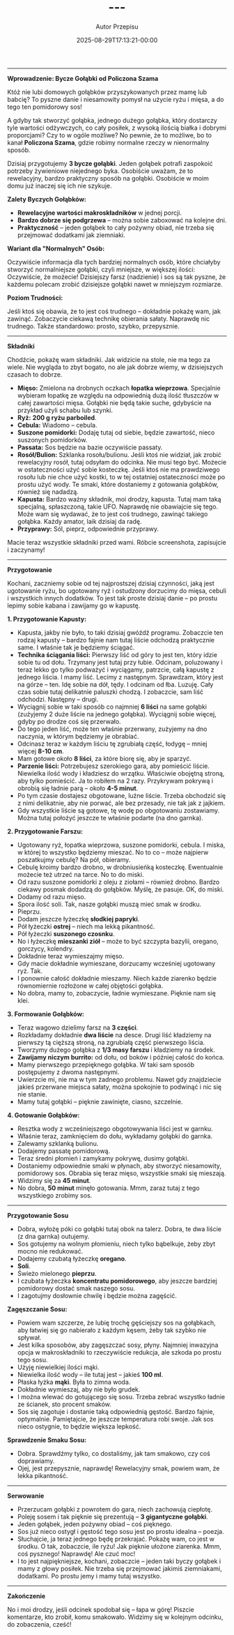 ﻿---
draft: true
title: "---"
author: "Autor Przepisu"
recipe_image: images/recipe-headers/default.avif
date: 2025-08-29T17:13:21-00:00
categories: ["sniadania"]
tags: ["draft"]
tagline: "Przepis do sformatowania"
servings: 4
prep_time: 15
cook: true
cook_time: 30
calories: 300
protein: 20
fat: 10
carbohydrate: 25
---
---

**Wprowadzenie: Bycze Gołąbki od Policzona Szama**

Któż nie lubi domowych gołąbków przyszykowanych przez mamę lub babcię? To pyszne danie i niesamowity pomysł na użycie ryżu i mięsa, a do tego ten pomidorowy sos!

A gdyby tak stworzyć gołąbka, jednego dużego gołąbka, który dostarczy tyle wartości odżywczych, co cały posiłek, z wysoką ilością białka i dobrymi proporcjami? Czy to w ogóle możliwe? No pewnie, że to możliwe, bo to kanał **Policzona Szama**, gdzie robimy normalne rzeczy w nienormalny sposób.

Dzisiaj przygotujemy **3 bycze gołąbki**. Jeden gołąbek potrafi zaspokoić potrzeby żywieniowe niejednego byka. Osobiście uważam, że to rewelacyjny, bardzo praktyczny sposób na gołąbki. Osobiście w moim domu już inaczej się ich nie szykuje.

**Zalety Byczych Gołąbków:**

*   **Rewelacyjne wartości makroskładników** w jednej porcji.
*   **Bardzo dobrze się podgrzewa** – można sobie zaboxować na kolejne dni.
*   **Praktyczność** – jeden gołąbek to cały pożywny obiad, nie trzeba się przejmować dodatkami jak ziemniaki.

**Wariant dla "Normalnych" Osób:**

Oczywiście informacja dla tych bardziej normalnych osób, które chciałyby stworzyć normalniejsze gołąbki, czyli mniejsze, w większej ilości: Oczywiście, że możecie! Dzisiejszy farsz (nadzienie) i sos są tak pyszne, że każdemu polecam zrobić dzisiejsze gołąbki nawet w mniejszym rozmiarze.

**Poziom Trudności:**

Jeśli ktoś się obawia, że to jest coś trudnego – dokładnie pokażę wam, jak zawinąć. Zobaczycie ciekawą technikę obierania sałaty. Naprawdę nic trudnego. Także standardowo: prosto, szybko, przepysznie.

---

**Składniki**

Chodźcie, pokażę wam składniki. Jak widzicie na stole, nie ma tego za wiele. Nie wygląda to zbyt bogato, no ale jak dobrze wiemy, w dzisiejszych czasach to dobrze.

*   **Mięso:** Zmielona na drobnych oczkach **łopatka wieprzowa**. Specjalnie wybieram łopatkę ze względu na odpowiednią dużą ilość tłuszczów w całej zawartości mięsa. Gołąbki nie będą takie suche, gdybyście na przykład użyli schabu lub szynki.
*   **Ryż:** **200 g ryżu parboiled**.
*   **Cebula:** Wiadomo – cebula.
*   **Suszone pomidorki:** Dodaję tutaj od siebie, będzie zawartość, nieco suszonych pomidorków.
*   **Passata:** Sos będzie na bazie oczywiście passaty.
*   **Rosół/Bulion:** Szklanka rosołu/bulionu. Jeśli ktoś nie widział, jak zrobić rewelacyjny rosół, tutaj odsyłam do odcinka. Nie musi tego być. Możecie w ostateczności użyć sobie kosteczkę. Jeśli ktoś nie ma prawdziwego rosołu lub nie chce użyć kostki, to w tej ostatniej ostateczności może po prostu użyć wody. Te smaki, które dostaniemy z gotowania gołąbków, również się nadadzą.
*   **Kapusta:** Bardzo ważny składnik, moi drodzy, kapusta. Tutaj mam taką specjalną, spłaszczoną, takie UFO. Naprawdę nie obawiajcie się tego. Może wam się wydawać, że to jest coś trudnego, zawinąć takiego gołąbka. Każdy amator, laik dzisiaj da radę.
*   **Przyprawy:** Sól, pieprz, odpowiednie przyprawy.

Macie teraz wszystkie składniki przed wami. Róbcie screenshota, zapisujcie i zaczynamy!

---

**Przygotowanie**

Kochani, zaczniemy sobie od tej najprostszej dzisiaj czynności, jaką jest ugotowanie ryżu, bo ugotowany ryż i ostudzony dorzucimy do mięsa, cebuli i wszystkich innych dodatków. To jest tak proste dzisiaj danie – po prostu lepimy sobie kabana i zawijamy go w kapustę.

**1. Przygotowanie Kapusty:**

*   Kapusta, jakby nie było, to taki dzisiaj gwóźdź programu. Zobaczcie ten rodzaj kapusty – bardzo fajnie nam tutaj liście odchodzą praktycznie same. I właśnie tak je będziemy ściągać.
*   **Technika ściągania liści:** Pierwszy liść od góry to jest ten, który idzie sobie tu od dołu. Trzymany jest tutaj przy łubie. Odcinam, poluzowany i teraz lekko go tylko podważyć i wyciągamy, patrzcie, całą kapustę z jednego liścia. I mamy liść. Lecimy z następnym. Sprawdzam, który jest na górze – ten. Idę sobie na dół, tędy. I odcinam od łba. Luzuję. Cały czas sobie tutaj delikatnie paluszki chodzą. I zobaczcie, sam liść odchodzi. Następny – drugi.
*   Wyciągnij sobie w taki sposób co najmniej **6 liści** na same gołąbki (zużyjemy 2 duże liście na jednego gołąbka). Wyciągnij sobie więcej, gdyby po drodze coś się przerwało.
*   Do tego jeden liść, może ten właśnie przerwany, zużyjemy na dno naczynia, w którym będziemy je obrabiać.
*   Odcinasz teraz w każdym liściu tę zgrubiałą część, łodygę – mniej więcej **8-10 cm**.
*   Mam gotowe około **8 liści**, za które biorę się, aby je sparzyć.
*   **Parzenie liści:** Potrzebujesz szerokiego gara, aby pomieścić liście. Niewielka ilość wody i kładziesz do wrzątku. Właściwie obojętną stroną, aby tylko pomieścić. Ja to robiłem na 2 razy. Przykrywam pokrywą i obrobią się ładnie parą – około **4-5 minut**.
*   Po tym czasie dostajesz obgotowane, luźne liście. Trzeba obchodzić się z nimi delikatnie, aby nie porwać, ale bez przesady, nie tak jak z jajkiem.
*   Gdy wszystkie liście są gotowe, tę wodę po obgotowaniu zostawiamy. Można tutaj położyć jeszcze te właśnie podarte (na dno garnka).

**2. Przygotowanie Farszu:**

*   Ugotowany ryż, łopatka wieprzowa, suszone pomidorki, cebula. I miska, w której to wszystko będziemy mieszać. No to co – może najpierw poszatkujmy cebulę? Na pół, obieramy.
*   Cebulę kroimy bardzo drobno, w drobniusieńką kosteczkę. Ewentualnie możecie też utrzeć na tarce. No to do miski.
*   Od razu suszone pomidorki z oleju z ziołami – również drobno. Bardzo ciekawy posmak dodadzą do gołąbków. Myślę, że pasuje. OK, do miski.
*   Dodamy od razu mięso.
*   Spora ilość soli. Tak, nasze gołąbki muszą mieć smak w środku.
*   Pieprzu.
*   Dodam jeszcze łyżeczkę **słodkiej papryki**.
*   Pół łyżeczki **ostrej** – niech ma lekką pikantność.
*   Pół łyżeczki **suszonego czosnku**.
*   No i łyżeczkę **mieszanki ziół** – może to być szczypta bazylii, oregano, gorczycy, kolendry.
*   Dokładnie teraz wymieszajmy mięso.
*   Gdy macie dokładnie wymieszane, dorzucamy wcześniej ugotowany ryż. Tak.
*   I ponownie całość dokładnie mieszamy. Niech każde ziarenko będzie równomiernie rozłożone w całej objętości gołąbka.
*   No dobra, mamy to, zobaczycie, ładnie wymieszane. Pięknie nam się klei.

**3. Formowanie Gołąbków:**

*   Teraz wagowo dzielimy farsz na **3 części**.
*   Rozkładamy dokładnie **dwa liście** na desce. Drugi liść kładziemy na pierwszy tą cięższą stroną, na zgrubiałą część pierwszego liścia.
*   Tworzymy dużego gołąbka z **1/3 masy farszu** i kładziemy na środek.
*   **Zawijamy niczym burrito:** od dołu, od boków i później całość do końca.
*   Mamy pierwszego przepięknego gołąbka. W taki sam sposób postępujemy z dwoma następnymi.
*   Uwierzcie mi, nie ma w tym żadnego problemu. Nawet gdy znajdziecie jakieś przerwane miejsca sałaty, można spokojnie to podwinąć i nic się nie stanie.
*   Mamy tutaj gołąbki – pięknie zawinięte, ciasno, szczelnie.

**4. Gotowanie Gołąbków:**

*   Resztka wody z wcześniejszego obgotowywania liści jest w garnku.
*   Właśnie teraz, zamknięciem do dołu, wykładamy gołąbki do garnka.
*   Zalewamy szklanką bulionu.
*   Dodajemy passatę pomidorową.
*   Teraz średni płomień i zamykamy pokrywę, dusimy gołąbki.
*   Dostaniemy odpowiednie smaki w płynach, aby stworzyć niesamowity, pomidorowy sos. Obrabia się teraz mięso, wszystkie smaki się mieszają.
*   Widzimy się za **45 minut**.
*   No dobra, **50 minut** minęło gotowania. Mmm, zaraz tutaj z tego wszystkiego zrobimy sos.

---

**Przygotowanie Sosu**

*   Dobra, wyłożę póki co gołąbki tutaj obok na talerz. Dobra, te dwa liście (z dna garnka) outujemy.
*   Sos gotujemy na wolnym płomieniu, niech tylko bąbelkuje, żeby zbyt mocno nie redukować.
*   Dodajemy czubatą łyżeczkę **oregano**.
*   **Soli**.
*   Świeżo mielonego **pieprzu**.
*   I czubata łyżeczka **koncentratu pomidorowego**, aby jeszcze bardziej pomidorowy dostać smak naszego sosu.
*   I zagotujmy dosłownie chwilę i będzie można zagęścić.

**Zagęszczanie Sosu:**

*   Powiem wam szczerze, że lubię trochę gęściejszy sos na gołąbkach, aby łatwiej się go nabierało z każdym kęsem, żeby tak szybko nie spływał.
*   Jest kilka sposobów, aby zagęszczać sosy, płyny. Najmniej inwazyjna opcja w makroskładniki to rzeczywiście redukcja, ale szkoda po prostu tego sosu.
*   Użyję niewielkiej ilości mąki.
*   Niewielka ilość wody – ile tutaj jest – jakieś **100 ml**.
*   Płaska łyżka **mąki**. Była to zimna woda.
*   Dokładnie wymieszaj, aby nie było grudek.
*   I można wlewać do gotującego się sosu. Trzeba zebrać wszystko ładnie ze ścianek, sto procent smaków.
*   Sos się zagotuje i dostanie taką odpowiednią gęstość. Bardzo fajnie, optymalnie. Pamiętajcie, że jeszcze temperatura robi swoje. Jak sos nieco ostygnie, to będzie większa lepkość.

**Sprawdzenie Smaku Sosu:**

*   Dobra. Sprawdźmy tylko, co dostaliśmy, jak tam smakowo, czy coś doprawiamy.
*   Ojej, jest przepysznie, naprawdę! Rewelacyjny smak, powiem wam, że lekka pikantność.

---

**Serwowanie**

*   Przerzucam gołąbki z powrotem do gara, niech zachowują ciepłotę.
*   Poleję sosem i tak pięknie się prezentują – **3 gigantyczne gołąbki**.
*   Jeden gołąbek, jeden pożywny obiad – coś pięknego.
*   Sos już nieco ostygł i gęstość tego sosu jest po prostu idealna – poezja.
*   Słuchajcie, ja teraz jednego będę przekrajać. Pokażę wam, co jest w środku. O tak, zobaczcie, ile ryżu! Jak pięknie ułożone ziarenka. Mmm, coś pysznego! Naprawdę! Ale czuć moc!
*   I to jest najpiękniejsze, kochani, zobaczcie – jeden taki byczy gołąbek i mamy z głowy posiłek. Nie trzeba się przejmować jakimiś ziemniakami, dodatkami. Po prostu jemy i mamy tutaj wszystko.

---

**Zakończenie**

No i moi drodzy, jeśli odcinek spodobał się – łapa w górę! Piszcie komentarze, kto zrobił, komu smakowało. Widzimy się w kolejnym odcinku, do zobaczenia, cześć!